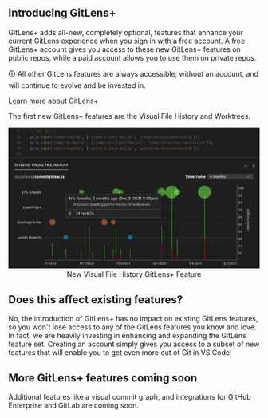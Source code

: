 ## Introducing GitLens+

GitLens+ adds all-new, completely optional, features that enhance your current GitLens experience when you sign in with a free account. A free GitLens+ account gives you access to these new GitLens+ features on public repos, while a paid account allows you to use them on private repos.

🛈 All other GitLens features are always accessible, without an account, and will continue to evolve and be invested in.

[Learn more about GitLens+](https://gitkraken.com/gitlens/plus-features 'Learn more')

The first new GitLens+ features are the Visual File History and Worktrees.

<p align="center">
  <img src="../../images/docs/visual-file-history-hover.png" alt="Visual File History View"/>
  <br/>New Visual File History GitLens+ Feature
</p>

## Does this affect existing features?

No, the introduction of GitLens+ has no impact on existing GitLens features, so you won't lose access to any of the GitLens features you know and love. In fact, we are heavily investing in enhancing and expanding the GitLens feature set. Creating an account simply gives you access to a subset of new features that will enable you to get even more out of Git in VS Code!

## More GitLens+ features coming soon

Additional features like a visual commit graph, and integrations for GitHub Enterprise and GitLab are coming soon.
